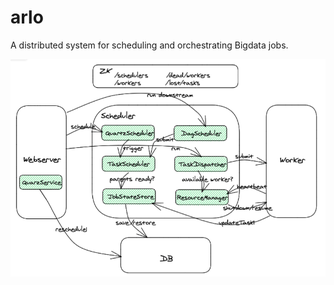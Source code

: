 # arlo

A distributed system for scheduling and orchestrating Bigdata jobs.

![arlo architecture](docs/arlo_architecture.png)
